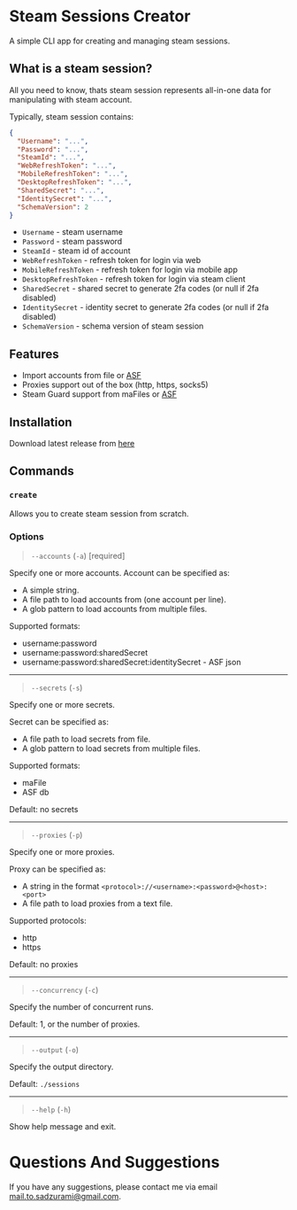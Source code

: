 # Steam Sessions Creator

A simple CLI app for creating and managing steam sessions.

## What is a steam session?

All you need to know, thats steam session represents all-in-one data for manipulating with steam account.

Typically, steam session contains:

```json
{
  "Username": "...",
  "Password": "...",
  "SteamId": "...",
  "WebRefreshToken": "...",
  "MobileRefreshToken": "...",
  "DesktopRefreshToken": "...",
  "SharedSecret": "...",
  "IdentitySecret": "...",
  "SchemaVersion": 2
}
```

- `Username` - steam username
- `Password` - steam password
- `SteamId` - steam id of account
- `WebRefreshToken` - refresh token for login via web
- `MobileRefreshToken` - refresh token for login via mobile app
- `DesktopRefreshToken` - refresh token for login via steam client
- `SharedSecret` - shared secret to generate 2fa codes (or null if 2fa disabled)
- `IdentitySecret` - identity secret to generate 2fa codes (or null if 2fa disabled)
- `SchemaVersion` - schema version of steam session

## Features

- Import accounts from file or [ASF](https://github.com/JustArchiNET/ArchiSteamFarm/)
- Proxies support out of the box (http, https, socks5)
- Steam Guard support from maFiles or [ASF](https://github.com/JustArchiNET/ArchiSteamFarm/)

## Installation

Download latest release from [here](https://github.com/Sadzurami/steam-sessions-creator/releases)

## Commands

### `create`

Allows you to create steam session from scratch.

### Options

> `--accounts` (`-a`) [required]

Specify one or more accounts.
Account can be specified as:

- A simple string.
- A file path to load accounts from (one account per line).
- A glob pattern to load accounts from multiple files.

Supported formats:

- username:password
- username:password:sharedSecret
- username:password:sharedSecret:identitySecret - ASF json

---

> `--secrets` (`-s`)

Specify one or more secrets.

Secret can be specified as:

- A file path to load secrets from file.
- A glob pattern to load secrets from multiple files.

Supported formats:

- maFile
- ASF db

Default: no secrets

---

> `--proxies` (`-p`)

Specify one or more proxies.

Proxy can be specified as:

- A string in the format `<protocol>://<username>:<password>@<host>:<port>`
- A file path to load proxies from a text file.

Supported protocols:

- http
- https

Default: no proxies

---

> `--concurrency` (`-c`)

Specify the number of concurrent runs.

Default: 1, or the number of proxies.

---

> `--output` (`-o`)

Specify the output directory.

Default: `./sessions`

---

> `--help` (`-h`)

Show help message and exit.

# Questions And Suggestions

If you have any suggestions, please contact me via email [mail.to.sadzurami@gmail.com](mailto:mail.to.sadzurami@gmail.com).

